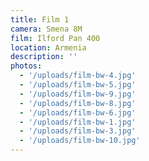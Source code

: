 ```yaml
---
title: Film 1
camera: Smena 8M
film: Ilford Pan 400
location: Armenia
description: ''
photos:
  - '/uploads/film-bw-4.jpg'
  - '/uploads/film-bw-5.jpg'
  - '/uploads/film-bw-9.jpg'
  - '/uploads/film-bw-8.jpg'
  - '/uploads/film-bw-6.jpg'
  - '/uploads/film-bw-1.jpg'
  - '/uploads/film-bw-3.jpg'
  - '/uploads/film-bw-10.jpg'
---
```

